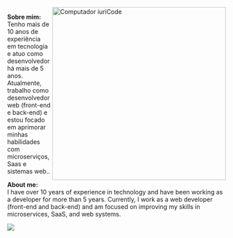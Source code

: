 <img src="https://raw.githubusercontent.com/MicaelliMedeiros/micaellimedeiros/master/image/computer-illustration.png" min-width="400px" max-width="400px" width="400px" align="right" alt="Computador iuriCode">

<p align="left"> 
  <b>Sobre mim:</b><br/>
 Tenho mais de 10 anos de experiência em tecnologia e atuo como desenvolvedor há mais de 5 anos. Atualmente, trabalho como desenvolvedor web (front-end e back-end) e estou focado em aprimorar minhas habilidades com microserviços, Saas e sistemas web.</strong>.<br>
</p>

<p align="left" > 
   <b>About me:</b><br/>
I have over 10 years of experience in technology and have been working as a developer for more than 5 years. Currently, I work as a web developer (front-end and back-end) and am focused on improving my skills in microservices, SaaS, and web systems. </strong><br>
</p>
<p align="left">

</p>

  <a href="https://www.linkedin.com/in/ruancsc/" alt="Linkedin">
  <img src="https://img.shields.io/badge/-Linkedin-0e76a8?style=flat-square&logo=Linkedin&logoColor=white&link=LINK-DO-SEU-LINKEDIN" /></a>

</p>  
